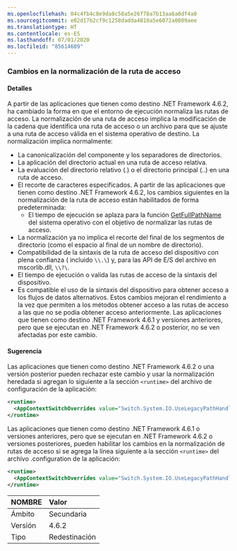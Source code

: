 ```yaml
---
ms.openlocfilehash: 04c4fb4c8e9da8c58a5e26f78a7b13aa6a0df4a0
ms.sourcegitcommit: e02d17b2cf9c1258dadda4810a5e6072a0089aee
ms.translationtype: HT
ms.contentlocale: es-ES
ms.lasthandoff: 07/01/2020
ms.locfileid: "85614689"
---
```

### <a name="changes-in-path-normalization"></a>Cambios en la normalización de la ruta de acceso

#### <a name="details"></a>Detalles

A partir de las aplicaciones que tienen como destino .NET Framework 4.6.2, ha cambiado la forma en que el entorno de ejecución normaliza las rutas de acceso. La normalización de una ruta de acceso implica la modificación de la cadena que identifica una ruta de acceso o un archivo para que se ajuste a una ruta de acceso válida en el sistema operativo de destino. La normalización implica normalmente:

- La canonicalización del componente y los separadores de directorios.
- La aplicación del directorio actual en una ruta de acceso relativa.
- La evaluación del directorio relativo (.) o el directorio principal (..) en una ruta de acceso.
- El recorte de caracteres especificados.
A partir de las aplicaciones que tienen como destino .NET Framework 4.6.2, los cambios siguientes en la normalización de la ruta de acceso están habilitados de forma predeterminada:
  - El tiempo de ejecución se aplaza para la función [GetFullPathName](https://docs.microsoft.com/windows/desktop/api/fileapi/nf-fileapi-getfullpathnamew) del sistema operativo con el objetivo de normalizar las rutas de acceso.
- La normalización ya no implica el recorte del final de los segmentos de directorio (como el espacio al final de un nombre de directorio).
- Compatibilidad de la sintaxis de la ruta de acceso del dispositivo con plena confianza ( incluido `\\.\`) y, para las API de E/S del archivo en mscorlib.dll, `\\?\`.
- El tiempo de ejecución o valida las rutas de acceso de la sintaxis del dispositivo.
- Es compatible el uso de la sintaxis del dispositivo para obtener acceso a los flujos de datos alternativos.
Estos cambios mejoran el rendimiento a la vez que permiten a los métodos obtener acceso a las rutas de acceso a las que no se podía obtener acceso anteriormente. Las aplicaciones que tienen como destino .NET Framework 4.6.1 y versiones anteriores, pero que se ejecutan en .NET Framework 4.6.2 o posterior, no se ven afectadas por este cambio.

#### <a name="suggestion"></a>Sugerencia

Las aplicaciones que tienen como destino .NET Framework 4.6.2 o una versión posterior pueden rechazar este cambio y usar la normalización heredada si agregan lo siguiente a la sección `<runtime>` del archivo de configuración de la aplicación:

```xml
<runtime>
  <AppContextSwitchOverrides value="Switch.System.IO.UseLegacyPathHandling=true" />
</runtime>
```

Las aplicaciones que tienen como destino .NET Framework 4.6.1 o versiones anteriores, pero que se ejecutan en .NET Framework 4.6.2 o versiones posteriores, pueden habilitar los cambios en la normalización de rutas de acceso si se agrega la línea siguiente a la sección `<runtime>` del archivo .configuration de la aplicación:

```xml
<runtime>
  <AppContextSwitchOverrides value="Switch.System.IO.UseLegacyPathHandling=false" />
</runtime>
```

| NOMBRE    | Valor       |
|:--------|:------------|
| Ámbito   | Secundaria       |
| Versión | 4.6.2       |
| Tipo    | Redestinación |

